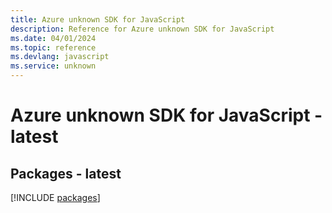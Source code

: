 ```yaml
---
title: Azure unknown SDK for JavaScript
description: Reference for Azure unknown SDK for JavaScript
ms.date: 04/01/2024
ms.topic: reference
ms.devlang: javascript
ms.service: unknown
---
```

# Azure unknown SDK for JavaScript - latest
## Packages - latest
[!INCLUDE [packages](unknown-index.md)]